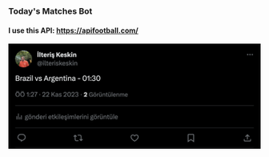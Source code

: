 ### Today's Matches Bot

#### I use this API: https://apifootball.com/

![Example](screenshot/x_bot.png)
